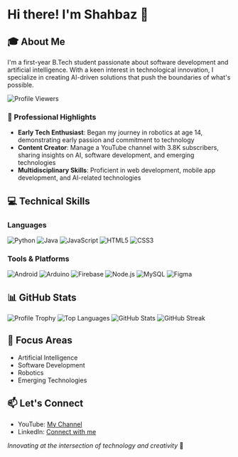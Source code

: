 # Hi there! I'm Shahbaz 👋

## 🎓 About Me
I'm a first-year B.Tech student passionate about software development and artificial intelligence. With a keen interest in technological innovation, I specialize in creating AI-driven solutions that push the boundaries of what's possible.

![Profile Viewers](https://komarev.com/ghpvc/?username=shahbazcoder1&label=Profile%20views&color=0e75b6&style=flat)

### 🚀 Professional Highlights
- **Early Tech Enthusiast**: Began my journey in robotics at age 14, demonstrating early passion and commitment to technology
- **Content Creator**: Manage a YouTube channel with 3.8K subscribers, sharing insights on AI, software development, and emerging technologies
- **Multidisciplinary Skills**: Proficient in web development, mobile app development, and AI-related technologies

## 💻 Technical Skills

### Languages
![Python](https://img.shields.io/badge/-Python-black?style=flat-square&logo=python)
![Java](https://img.shields.io/badge/-Java-red?style=flat-square&logo=java)
![JavaScript](https://img.shields.io/badge/-JavaScript-black?style=flat-square&logo=javascript)
![HTML5](https://img.shields.io/badge/-HTML5-E34F26?style=flat-square&logo=html5&logoColor=white)
![CSS3](https://img.shields.io/badge/-CSS3-1572B6?style=flat-square&logo=css3)

### Tools & Platforms
![Android](https://img.shields.io/badge/-Android-black?style=flat-square&logo=android)
![Arduino](https://img.shields.io/badge/-Arduino-black?style=flat-square&logo=arduino)
![Firebase](https://img.shields.io/badge/-Firebase-black?style=flat-square&logo=firebase)
![Node.js](https://img.shields.io/badge/-Node.js-black?style=flat-square&logo=Node.js)
![MySQL](https://img.shields.io/badge/-MySQL-black?style=flat-square&logo=mysql)
![Figma](https://img.shields.io/badge/-Figma-black?style=flat-square&logo=figma)

## 📊 GitHub Stats
![Profile Trophy](https://github-profile-trophy.vercel.app/?username=shahbazcoder1)
![Top Languages](https://github-readme-stats.vercel.app/api/top-langs?username=shahbazcoder1&layout=compact)
![GitHub Stats](https://github-readme-stats.vercel.app/api?username=shahbazcoder1&show_icons=true)
![GitHub Streak](https://github-readme-streak-stats.herokuapp.com/?user=shahbazcoder1)

## 🌟 Focus Areas
- Artificial Intelligence
- Software Development
- Robotics
- Emerging Technologies

## 📫 Let's Connect
- YouTube: [My Channel](https://www.youtube.com/@SketchwareExpert)
- LinkedIn: [Connect with me](https://www.linkedin.com/in/shahbaz-hashmi-ansari/)

*Innovating at the intersection of technology and creativity* 🚀
